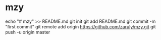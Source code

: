 # mzy
echo "# mzy" >> README.md
git init
git add README.md
git commit -m "first commit"
git remote add origin https://github.com/zaruly/mzy.git
git push -u origin master
